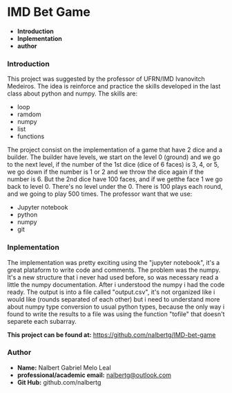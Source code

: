 # IMD Bet Game

  - **Introduction**
  - **Inplementation**
  - **author**

### Introduction
  This project was suggested by the professor of UFRN/IMD Ivanovitch Medeiros. The idea is reinforce and practice the skills developed in the last class about python and numpy. The skills are:
  - loop
  - ramdom
  - numpy
  - list
  - functions

The project consist on the implementation of a game that have 2 dice and a builder. The builder have levels, we start on the level 0 (ground) and we go to the next level, if the number of the 1st dice (dice of 6 faces) is  3, 4, or 5, we go down if the number is 1 or 2 and we throw the dice again if the number is 6. But the 2nd dice have 100 faces, and if we getthe face 1 we go back to level 0. There's no level under the 0. There is 100 plays each round, and we going to play 500 times.
The professor want that we use: 

- Jupyter notebook
- python
- numpy
- git

### Inplementation

The implementation was pretty exciting using the "jupyter notebook", it's a great plataform to write code and comments. The problem was the numpy. It's a new structure that i never had used before, so was necessary read a little the numpy documentation. After i understood the numpy i had the code ready.
The output is into a file called "output.csv", it's not organized like i would like (rounds separated of each other) but i need to understand more about numpy type conversion to usual python types, because the only way i found to write the results to a file was using the function "tofile" that doesn't separete each subarray.

**This project can be found at:** https://github.com/nalbertg/IMD-bet-game

### Author

- **Name:** Nalbert Gabriel Melo Leal
- **professional/academic email:** nalbertg@outlook.com
- **Git Hub:** github.com/nalbertg